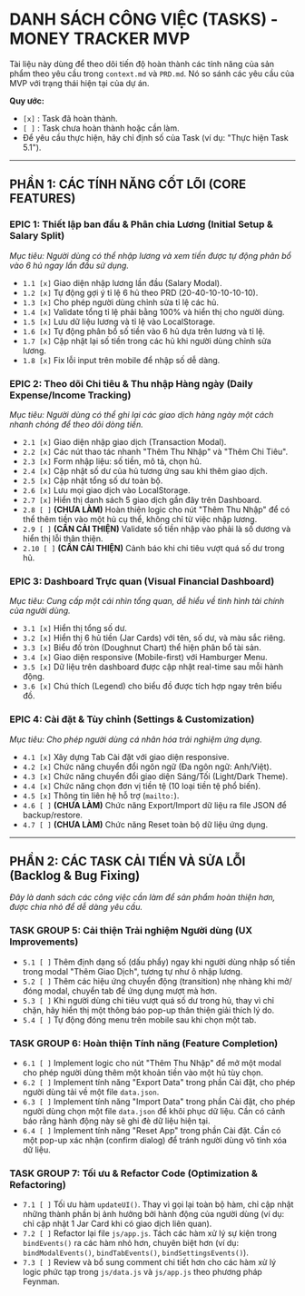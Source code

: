 # DANH SÁCH CÔNG VIỆC (TASKS) - MONEY TRACKER MVP

Tài liệu này dùng để theo dõi tiến độ hoàn thành các tính năng của sản phẩm theo yêu cầu trong `context.md` và `PRD.md`. Nó so sánh các yêu cầu của MVP với trạng thái hiện tại của dự án.

**Quy ước:**
- `[x]` : Task đã hoàn thành.
- `[ ]` : Task chưa hoàn thành hoặc cần làm.
- Để yêu cầu thực hiện, hãy chỉ định số của Task (ví dụ: "Thực hiện Task 5.1").

---

## PHẦN 1: CÁC TÍNH NĂNG CỐT LÕI (CORE FEATURES)

### **EPIC 1: Thiết lập ban đầu & Phân chia Lương (Initial Setup & Salary Split)**
*Mục tiêu: Người dùng có thể nhập lương và xem tiền được tự động phân bổ vào 6 hủ ngay lần đầu sử dụng.*

- `1.1 [x]` Giao diện nhập lương lần đầu (Salary Modal).
- `1.2 [x]` Tự động gợi ý tỉ lệ 6 hủ theo PRD (20-40-10-10-10-10).
- `1.3 [x]` Cho phép người dùng chỉnh sửa tỉ lệ các hủ.
- `1.4 [x]` Validate tổng tỉ lệ phải bằng 100% và hiển thị cho người dùng.
- `1.5 [x]` Lưu dữ liệu lương và tỉ lệ vào LocalStorage.
- `1.6 [x]` Tự động phân bổ số tiền vào 6 hủ dựa trên lương và tỉ lệ.
- `1.7 [x]` Cập nhật lại số tiền trong các hủ khi người dùng chỉnh sửa lương.
- `1.8 [x]` Fix lỗi input trên mobile để nhập số dễ dàng.

### **EPIC 2: Theo dõi Chi tiêu & Thu nhập Hàng ngày (Daily Expense/Income Tracking)**
*Mục tiêu: Người dùng có thể ghi lại các giao dịch hàng ngày một cách nhanh chóng để theo dõi dòng tiền.*

- `2.1 [x]` Giao diện nhập giao dịch (Transaction Modal).
- `2.2 [x]` Các nút thao tác nhanh "Thêm Thu Nhập" và "Thêm Chi Tiêu".
- `2.3 [x]` Form nhập liệu: số tiền, mô tả, chọn hủ.
- `2.4 [x]` Cập nhật số dư của hủ tương ứng sau khi thêm giao dịch.
- `2.5 [x]` Cập nhật tổng số dư toàn bộ.
- `2.6 [x]` Lưu mọi giao dịch vào LocalStorage.
- `2.7 [x]` Hiển thị danh sách 5 giao dịch gần đây trên Dashboard.
- `2.8 [ ]` **(CHƯA LÀM)** Hoàn thiện logic cho nút "Thêm Thu Nhập" để có thể thêm tiền vào một hủ cụ thể, không chỉ từ việc nhập lương.
- `2.9 [ ]` **(CẦN CẢI THIỆN)** Validate số tiền nhập vào phải là số dương và hiển thị lỗi thân thiện.
- `2.10 [ ]` **(CẦN CẢI THIỆN)** Cảnh báo khi chi tiêu vượt quá số dư trong hủ.

### **EPIC 3: Dashboard Trực quan (Visual Financial Dashboard)**
*Mục tiêu: Cung cấp một cái nhìn tổng quan, dễ hiểu về tình hình tài chính của người dùng.*

- `3.1 [x]` Hiển thị tổng số dư.
- `3.2 [x]` Hiển thị 6 hủ tiền (Jar Cards) với tên, số dư, và màu sắc riêng.
- `3.3 [x]` Biểu đồ tròn (Doughnut Chart) thể hiện phân bổ tài sản.
- `3.4 [x]` Giao diện responsive (Mobile-first) với Hamburger Menu.
- `3.5 [x]` Dữ liệu trên dashboard được cập nhật real-time sau mỗi hành động.
- `3.6 [x]` Chú thích (Legend) cho biểu đồ được tích hợp ngay trên biểu đồ.

### **EPIC 4: Cài đặt & Tùy chỉnh (Settings & Customization)**
*Mục tiêu: Cho phép người dùng cá nhân hóa trải nghiệm ứng dụng.*

- `4.1 [x]` Xây dựng Tab Cài đặt với giao diện responsive.
- `4.2 [x]` Chức năng chuyển đổi ngôn ngữ (Đa ngôn ngữ: Anh/Việt).
- `4.3 [x]` Chức năng chuyển đổi giao diện Sáng/Tối (Light/Dark Theme).
- `4.4 [x]` Chức năng chọn đơn vị tiền tệ (10 loại tiền tệ phổ biến).
- `4.5 [x]` Thông tin liên hệ hỗ trợ (`mailto:`).
- `4.6 [ ]` **(CHƯA LÀM)** Chức năng Export/Import dữ liệu ra file JSON để backup/restore.
- `4.7 [ ]` **(CHƯA LÀM)** Chức năng Reset toàn bộ dữ liệu ứng dụng.

---

## PHẦN 2: CÁC TASK CẢI TIẾN VÀ SỬA LỖI (Backlog & Bug Fixing)
*Đây là danh sách các công việc cần làm để sản phẩm hoàn thiện hơn, được chia nhỏ để dễ dàng yêu cầu.*

### **TASK GROUP 5: Cải thiện Trải nghiệm Người dùng (UX Improvements)**
- `5.1 [ ]` Thêm định dạng số (dấu phẩy) ngay khi người dùng nhập số tiền trong modal "Thêm Giao Dịch", tương tự như ô nhập lương.
- `5.2 [ ]` Thêm các hiệu ứng chuyển động (transition) nhẹ nhàng khi mở/đóng modal, chuyển tab để ứng dụng mượt mà hơn.
- `5.3 [ ]` Khi người dùng chi tiêu vượt quá số dư trong hủ, thay vì chỉ chặn, hãy hiển thị một thông báo pop-up thân thiện giải thích lý do.
- `5.4 [ ]` Tự động đóng menu trên mobile sau khi chọn một tab.

### **TASK GROUP 6: Hoàn thiện Tính năng (Feature Completion)**
- `6.1 [ ]` Implement logic cho nút "Thêm Thu Nhập" để mở một modal cho phép người dùng thêm một khoản tiền vào một hủ tùy chọn.
- `6.2 [ ]` Implement tính năng "Export Data" trong phần Cài đặt, cho phép người dùng tải về một file `data.json`.
- `6.3 [ ]` Implement tính năng "Import Data" trong phần Cài đặt, cho phép người dùng chọn một file `data.json` để khôi phục dữ liệu. Cần có cảnh báo rằng hành động này sẽ ghi đè dữ liệu hiện tại.
- `6.4 [ ]` Implement tính năng "Reset App" trong phần Cài đặt. Cần có một pop-up xác nhận (confirm dialog) để tránh người dùng vô tình xóa dữ liệu.

### **TASK GROUP 7: Tối ưu & Refactor Code (Optimization & Refactoring)**
- `7.1 [ ]` Tối ưu hàm `updateUI()`. Thay vì gọi lại toàn bộ hàm, chỉ cập nhật những thành phần bị ảnh hưởng bởi hành động của người dùng (ví dụ: chỉ cập nhật 1 Jar Card khi có giao dịch liên quan).
- `7.2 [ ]` Refactor lại file `js/app.js`. Tách các hàm xử lý sự kiện trong `bindEvents()` ra các hàm nhỏ hơn, chuyên biệt hơn (ví dụ: `bindModalEvents()`, `bindTabEvents()`, `bindSettingsEvents()`).
- `7.3 [ ]` Review và bổ sung comment chi tiết hơn cho các hàm xử lý logic phức tạp trong `js/data.js` và `js/app.js` theo phương pháp Feynman.
